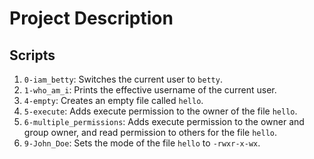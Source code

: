 # Project Description

## Scripts
1. `0-iam_betty`: Switches the current user to `betty`.
2. `1-who_am_i`: Prints the effective username of the current user.
3. `4-empty`: Creates an empty file called `hello`.
4. `5-execute`: Adds execute permission to the owner of the file `hello`.
5. `6-multiple_permissions`: Adds execute permission to the owner and group owner, and read permission to others for the file `hello`.
6. `9-John_Doe`: Sets the mode of the file `hello` to `-rwxr-x-wx`.
